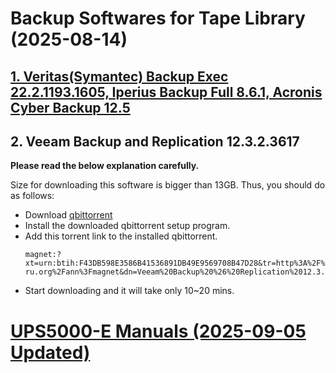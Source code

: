 # Backup Softwares for Tape Library (2025-08-14)

##  [1. Veritas(Symantec) Backup Exec 22.2.1193.1605, Iperius Backup Full 8.6.1, Acronis Cyber Backup 12.5](https://limewire.com/d/nAAa2#k2ZsPAqIdk)

## 2. Veeam Backup and Replication 12.3.2.3617
**Please read the below explanation carefully.**

Size for downloading this software is bigger than 13GB.
Thus, you should do as follows:
* Download [qbittorrent](https://sourceforge.net/projects/qbittorrent/files/qbittorrent-win32/qbittorrent-5.1.2/qbittorrent_5.1.2_x64_setup.exe/download)
* Install the downloaded qbittorrent setup program.
* Add this torrent link to the installed qbittorrent.
  ```
  magnet:?xt=urn:btih:F43DB598E3586B41536891DB49E9569708B47D28&tr=http%3A%2F%2Fbt2.t-ru.org%2Fann%3Fmagnet&dn=Veeam%20Backup%20%26%20Replication%2012.3.2.3617%20x64%20%5B2025%2C%20ENG%5D
  ```
* Start downloading and it will take only 10~20 mins.

# [UPS5000-E Manuals (2025-09-05 Updated)](https://limewire.com/d/BmGl6#Ea1rwNT8Hx)



